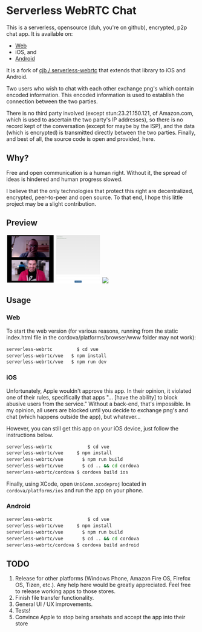 # Serverless WebRTC Chat
This is a serverless, opensource (duh, you're on github), encrypted, p2p chat app. It is available on:
* [Web](https://adam-hanna.github.io/serverless-webrtc/)
* iOS, and
* [Android](https://play.google.com/store/apps/details?id=org.unicomm)

It is a fork of [cjb / serverless-webrtc](https://github.com/cjb/serverless-webrtc) that extends that library to iOS and Android.

Two users who wish to chat with each other exchange png's which contain encoded information. This encoded information is used to establish the connection between the two parties.

There is no third party involved (except stun:23.21.150.121, of Amazon.com, which is used to ascertain the two party's IP addresses), so there is no record kept of the conversation (except for maybe by the ISP), and the data (which is encrypted) is transmitted directly between the two parties. Finally, and best of all, the source code is open and provided, here.

## Why?
Free and open communication is a human right. Without it, the spread of ideas is hindered and human progress slowed.

I believe that the only technologies that protect this right are decentralized, encrypted, peer-to-peer and open source. To that end, I hope this little project may be a slight contribution.

## Preview
<img src="./desktop.png" width="250">

<img src="./mobile_wPhone.png" width="250">

## Usage
### Web
To start the web version (for various reasons, running from the static index.html file in the cordova/platforms/browser/www folder may not work):

~~~ bash
serverless-webrtc 		  $ cd vue
serverless-webrtc/vue   $ npm install
serverless-webrtc/vue 	$ npm run dev
~~~

### iOS
Unfortunately, Apple wouldn't approve this app. In their opinion, it violated one of their rules, specifically that apps "... [have the ability] to block abusive users from the service." Without a back-end, that's impossible. In my opinion, all users are blocked until you decide to exchange png's and chat (which happens outside the app), but whatever...

However, you can still get this app on your iOS device, just follow the instructions below.

~~~ bash
serverless-webrtc 			  $ cd vue
serverless-webrtc/vue     $ npm install
serverless-webrtc/vue 		$ npm run build
serverless-webrtc/vue 		$ cd .. && cd cordova
serverless-webrtc/cordova $ cordova build ios
~~~

Finally, using XCode, open `UniComm.xcodeproj` located in `cordova/platforms/ios` and run the app on your phone.

### Android
~~~ bash
serverless-webrtc 			  $ cd vue
serverless-webrtc/vue     $ npm install
serverless-webrtc/vue 		$ npm run build
serverless-webrtc/vue 		$ cd .. && cd cordova
serverless-webrtc/cordova $ cordova build android
~~~

## TODO
1. Release for other platforms (Windows Phone, Amazon Fire OS, Firefox OS, Tizen, etc.). Any help here would be greatly appreciated. Feel free to release working apps to those stores.
2. Finish file transfer functionality.
3. General UI / UX improvements.
4. Tests!
5. Convince Apple to stop being arsehats and accept the app into their store